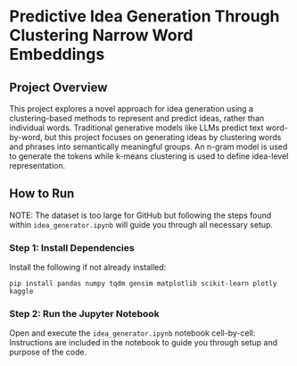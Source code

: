 # Predictive Idea Generation Through Clustering Narrow Word Embeddings

## Project Overview
This project explores a novel approach for idea generation using a clustering-based methods to represent and predict ideas, rather than individual words. Traditional generative models like LLMs predict text word-by-word, but this project focuses on generating ideas by clustering words and phrases into semantically meaningful groups. An n-gram model is used to generate the tokens while k-means clustering is used to define idea-level representation.

## How to Run
NOTE: The dataset is too large for GitHub but following the steps found within `idea_generator.ipynb` will guide you through all necessary setup.

### Step 1: Install Dependencies
Install the following if not already installed:

```
pip install pandas numpy tqdm gensim matplotlib scikit-learn plotly kaggle
```

### Step 2: Run the Jupyter Notebook
Open and execute the `idea_generator.ipynb` notebook cell-by-cell:
Instructions are included in the notebook to guide you through setup and purpose of the code.